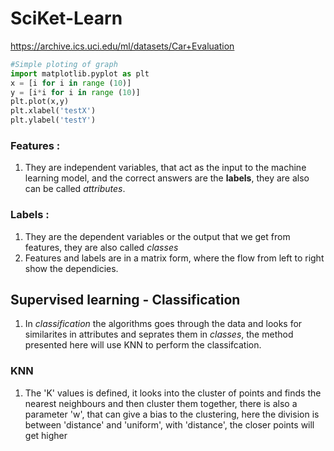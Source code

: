 # SciKet-Learn
https://archive.ics.uci.edu/ml/datasets/Car+Evaluation


~~~python
#Simple ploting of graph
import matplotlib.pyplot as plt
x = [i for i in range (10)]
y = [i*i for i in range (10)]
plt.plot(x,y)
plt.xlabel('testX')
plt.ylabel('testY')
~~~

### Features :
1. They are independent variables, that act as the input to the machine learning model, and the correct answers are the **labels**, they are also can be called *attributes*.
### Labels :
1. They are the dependent variables or the output that we get from features, they are also called *classes*
2. Features and labels are in a matrix form, where the flow from left to right show the dependicies. 
## Supervised learning - Classification

1. In *classification* the algorithms goes through the data and looks for similarites in attributes and seprates them in *classes*, the method presented here will use KNN to perform the classifcation.
### KNN
1. The 'K' values is defined, it looks into the cluster of points and finds the nearest neighbours and then cluster them together, there is also a parameter 'w', that can give a bias to the clustering, here the division is between 'distance' and 'uniform', with 'distance', the closer points will get higher 